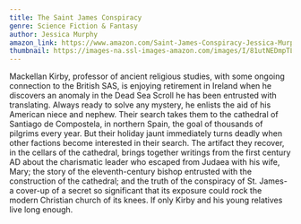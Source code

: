 ```yaml
---
title: The Saint James Conspiracy
genre: Science Fiction & Fantasy
author: Jessica Murphy
amazon_link: https://www.amazon.com/Saint-James-Conspiracy-Jessica-Murphy/dp/1648950701/ref=tmm_pap_swatch_0?_encoding=UTF8&qid=1643550401&sr=8-1
thumbnail: https://images-na.ssl-images-amazon.com/images/I/81utNEDmpTL.jpg
---
```

Mackellan Kirby, professor of ancient religious studies, with some ongoing connection to the British SAS, is enjoying retirement in Ireland when he discovers an anomaly in the Dead Sea Scroll he has been entrusted with translating. Always ready to solve any mystery, he enlists the aid of his American niece and nephew. Their search takes them to the cathedral of Santiago de Compostela, in northern Spain, the goal of thousands of pilgrims every year. But their holiday jaunt immediately turns deadly when other factions become interested in their search. The artifact they recover, in the cellars of the cathedral, brings together writings from the first century AD about the charismatic leader who escaped from Judaea with his wife, Mary; the story of the eleventh-century bishop entrusted with the construction of the cathedral; and the truth of the conspiracy of St. James-a cover-up of a secret so significant that its exposure could rock the modern Christian church of its knees. If only Kirby and his young relatives live long enough.